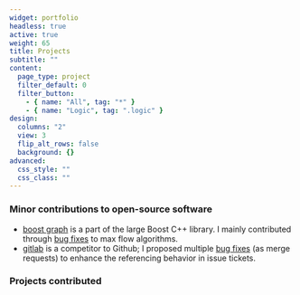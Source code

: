 ```yaml
---
widget: portfolio
headless: true
active: true
weight: 65
title: Projects
subtitle: ""
content:
  page_type: project
  filter_default: 0
  filter_button:
    - { name: "All", tag: "*" }
    - { name: "Logic", tag: ".logic" }
design:
  columns: "2"
  view: 3
  flip_alt_rows: false
  background: {}
advanced:
  css_style: ""
  css_class: ""
---
```


### Minor contributions to open-source software

- [boost graph] is a part of the large Boost C++ library. I mainly contributed
  through [bug fixes][boost-contributions] to max flow algorithms.
- [gitlab] is a competitor to Github; I proposed multiple
  [bug fixes][gitlab-contribution] (as merge requests) to enhance the
  referencing behavior in issue tickets.

[boost graph]: http://www.boost.org/doc/libs/release/libs/graph/doc/index.html
[boost-contributions]: https://github.com/boostorg/graph/pulls?q=author%3Amvalaisalais
[gitlab]: https://about.gitlab.com
[gitlab-contribution]: https://gitlab.com/gitlab-org/gitlab-ce/merge_requests/1150

### Projects contributed
